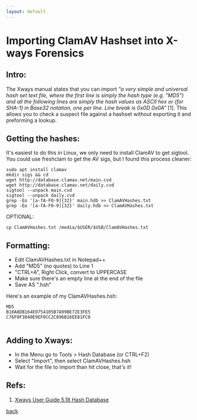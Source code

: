 ```yaml
---
layout: default
---
```


Importing ClamAV Hashset into X-ways Forensics
==================================

## Intro:
The Xways manual states that you can import _"a very simple and universal hash set text file, where the first line is simply the hash type (e.g. "MD5") and all the following lines are  simply  the  hash  values  as  ASCII  hex  or  (for  SHA-1)  in  Base32  notation,  one  per  line.  Line  break is 0x0D 0x0A"_ [1]. This allows you to check a suspect file against a hashset without exporting it and preforming a lookup.

## Getting the hashes:
It's easiest to do this in Linux, we only need to install ClamAV to get sigtool. You could use freshclam to get the AV sigs, but I found this process cleaner:
```
sudo apt install clamav
mkdir sigs && cd
wget http://database.clamav.net/main.cvd
wget http://database.clamav.net/daily.cvd
sigtool --unpack main.cvd
sigtool --unpack daily.cvd
grep -Eo '[a-fA-F0-9]{32}' main.hdb >> ClamAVHashes.txt
grep -Eo '[a-fA-F0-9]{32}' daily.hdb >> ClamAVHashes.txt
```
OPTIONAL:
```
cp ClamAVHashes.txt /media/$USER/$USB/ClamAVHashes.txt
```
## Formatting:
- Edit ClamAVHashes.txt in Notepad++
- Add "MD5" (no quotes) to Line 1
- "CTRL+A", Right Click, convert to UPPERCASE
- Make sure there's an empty line at the end of the file
- Save AS ".hsh"

Here's an example of my ClamAVHashes.hsh:
```
MD5
B10A8DB164E0754105B7A99BE72E3FE5
C76F0F3840E9EF0CC2C896B16EE81FC0
 
```
## Adding to Xways:
- In the Menu go to Tools > Hash Database (or CTRL+F2)
- Select "Import", then select ClamAVHashes.hsh
- Wait for the file to import than hit close, that's it!

## Refs:
1. [Xways User Guide 5.18 Hash Database ](http://www.x-ways.net/winhex/manual.pdf#%5B%7B%22num%22%3A521%2C%22gen%22%3A0%7D%2C%7B%22name%22%3A%22XYZ%22%7D%2C0%2C792%2Cnull%5D)

[back](./)
